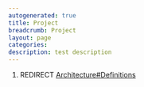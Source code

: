 ```yaml
---
autogenerated: true
title: Project
breadcrumb: Project
layout: page
categories: 
description: test description
---
```


1.  REDIRECT [Architecture\#Definitions](Architecture#Definitions)
